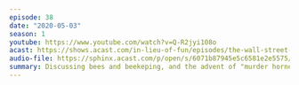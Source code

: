 ```yaml
---
episode: 38
date: "2020-05-03"
season: 1
youtube: https://www.youtube.com/watch?v=Q-R2jyi108o
acast: https://shows.acast.com/in-lieu-of-fun/episodes/the-wall-street-journals-jeff-horwitz-and-a-swarm-of-bees-ma
audio-file: https://sphinx.acast.com/p/open/s/6071b87945e5c6581e2e5575/e/612a798beb5bf70014a47ecb/media.mp3
summary: Discussing bees and beekeping, and the advent of "murder hornets"
---
```

